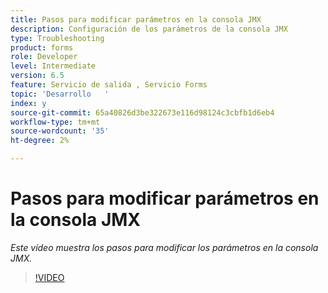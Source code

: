 ```yaml
---
title: Pasos para modificar parámetros en la consola JMX
description: Configuración de los parámetros de la consola JMX
type: Troubleshooting
product: forms
role: Developer
level: Intermediate
version: 6.5
feature: Servicio de salida , Servicio Forms
topic: 'Desarrollo   '
index: y
source-git-commit: 65a40826d3be322673e116d98124c3cbfb1d6eb4
workflow-type: tm+mt
source-wordcount: '35'
ht-degree: 2%

---
```



# Pasos para modificar parámetros en la consola JMX

*Este vídeo muestra los pasos para modificar los parámetros en la consola JMX.*

>[!VIDEO](https://video.tv.adobe.com/v/335554?quality=9&learn=on)

